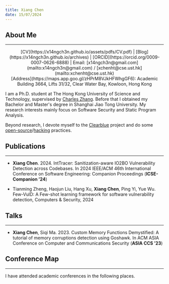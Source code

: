 ```yaml
---
title: Xiang Chen
date: 15/07/2024
---
```


<!-- generate html using pandoc: pandoc --standalone --template _homepage/template.html _homepage/index.md -o index.html -->

## About Me

---

<center>
[CV](https://x14ngch3n.github.io/assets/pdfs/CV.pdf) | [Blog](https://x14ngch3n.github.io/archives) | [ORCID](https://orcid.org/0009-0007-0626-6888) | Email: [x14ngch3n@gmail.com](mailto:x14ngch3n@gmail.com) / [xchenht@cse.ust.hk](mailto:xchenht@cse.ust.hk)
</center>
<center>
[Address](https://maps.app.goo.gl/zHPrM8VJkHFWhgGF6): Academic Building 3664, Lifts 31/32, Clear Water Bay, Kowloon, Hong Kong
</center>

I am a Ph.D. student at The Hong Kong University of Science and Technology, supervised by [Charles Zhang](https://cse.hkust.edu.hk/~charlesz). Before that I obtained my Bachelor and Master's degree in Shanghai Jiao Tong University. My research interests mainly focus on Software Security and Static Program Analysis.

<!-- The open-source and hack should link to seperate pages (commits/trophies) in the future -->
Beyond research, I devote myself to the [Clearblue](https://clearblueinnovations.org/) project and do some [open-source](https://github.com/x14ngch3n)/[hacking](https://ctftime.org/user/121120) practices.

## Publications

---

- **Xiang Chen**. 2024. IntTracer: Sanitization-aware IO2BO Vulnerability Detection across Codebases. In 2024 IEEE/ACM 46th International Conference on Software Engineering: Companion Proceedings (**ICSE-Companion ’24**)
<a href="https://x14ngch3n.github.io/assets/pdfs/inttracer-icsesrc24.pdf"><i class="fa-solid fa-file-pdf"></i></a>
<a href="https://github.com/x14ngch3n/tracer-infer"><i class="fa-brands fa-github"></i></a>

- Tianming Zheng, Haojun Liu, Hang Xu, **Xiang Chen**, Ping Yi, Yue Wu. Few-VulD: A Few-shot learning framework for software vulnerability detection, Computers & Security, 2024
<a href="https://doi.org/10.1016/j.cose.2024.103992"><i class="fa-solid fa-file-pdf"></i></a>

## Talks

---

- **Xiang Chen**, Siqi Ma. 2023. Custom Memory Functions Demystified: A tutorial of memory corruptions detection using Goshawk. In ACM ASIA Conference on Computer and Communications Security (**ASIA CCS ’23**) 
<a href="https://github.com/x14ngch3n/Goshawk-tutorial"><i class="fa-brands fa-github"></i></a>

## Conference Map

---

I have attended academic conferences in the following places.
